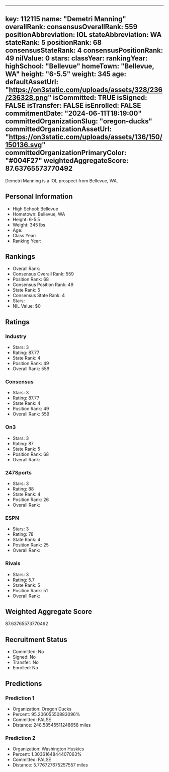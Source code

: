 ---
  key: 112115
  name: "Demetri Manning"
  overallRank: 
  consensusOverallRank: 559
  positionAbbreviation: IOL
  stateAbbreviation: WA
  stateRank: 5
  positionRank: 68
  consensusStateRank: 4
  consensusPositionRank: 49
  nilValue: 0
  stars: 
  classYear: 
  rankingYear: 
  highSchool: "Bellevue"
  homeTown: "Bellevue, WA"
  height: "6-5.5"
  weight: 345
  age: 
  defaultAssetUrl: "https://on3static.com/uploads/assets/328/236/236328.png"
  isCommitted: TRUE
  isSigned: FALSE
  isTransfer: FALSE
  isEnrolled: FALSE
  commitmentDate: "2024-06-11T18:19:00"
  committedOrganizationSlug: "oregon-ducks"
  committedOrganizationAssetUrl: "https://on3static.com/uploads/assets/136/150/150136.svg"
  committedOrganizationPrimaryColor: "#004F27"
  weightedAggregateScore: 87.63765573770492
  ---
  
  Demetri Manning is a IOL prospect from Bellevue, WA.
  
  ## Personal Information
  - High School: Bellevue
  - Hometown: Bellevue, WA
  - Height: 6-5.5
  - Weight: 345 lbs
  - Age: 
  - Class Year: 
  - Ranking Year: 
  
  ## Rankings
  - Overall Rank: 
  - Consensus Overall Rank: 559
  - Position Rank: 68
  - Consensus Position Rank: 49
  - State Rank: 5
  - Consensus State Rank: 4
  - Stars: 
  - NIL Value: $0
  
  ## Ratings
  
  ### Industry
  - Stars: 3
  - Rating: 87.77
  - State Rank: 4
  - Position Rank: 49
  - Overall Rank: 559
  
  ### Consensus
  - Stars: 3
  - Rating: 87.77
  - State Rank: 4
  - Position Rank: 49
  - Overall Rank: 559
  
  ### On3
  - Stars: 3
  - Rating: 87
  - State Rank: 5
  - Position Rank: 68
  - Overall Rank: 
  
  ### 247Sports
  - Stars: 3
  - Rating: 88
  - State Rank: 4
  - Position Rank: 26
  - Overall Rank: 
  
  ### ESPN
  - Stars: 3
  - Rating: 78
  - State Rank: 4
  - Position Rank: 25
  - Overall Rank: 
  
  ### Rivals
  - Stars: 3
  - Rating: 5.7
  - State Rank: 5
  - Position Rank: 51
  - Overall Rank: 
  
  ## Weighted Aggregate Score
  87.63765573770492
  
  ## Recruitment Status
  - Committed: No
  - Signed: No
  - Transfer: No
  - Enrolled: No
  
  
  
  ## Predictions
  
  ### Prediction 1
  - Organization: Oregon Ducks
  - Percent: 95.20605550883096%
  - Committed: FALSE
  - Distance: 248.58545511248658 miles
  
  ### Prediction 2
  - Organization: Washington Huskies
  - Percent: 1.3036164844407063%
  - Committed: FALSE
  - Distance: 5.776727675257557 miles
  